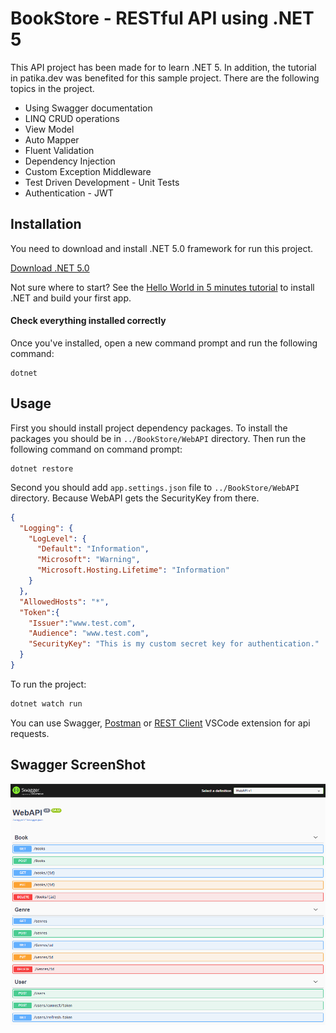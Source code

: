 # BookStore - RESTful API using .NET 5

This API project has been made for to learn .NET 5.  In addition, the tutorial in patika.dev was benefited for this sample project. There are the following topics in the project.
* Using Swagger documentation
* LINQ CRUD operations
* View Model
* Auto Mapper
* Fluent Validation
* Dependency Injection
* Custom Exception Middleware
* Test Driven Development - Unit Tests 
* Authentication - JWT



## Installation

You need to download and install .NET 5.0 framework for run this project. 

[Download .NET 5.0](https://dotnet.microsoft.com/download)

Not sure where to start? See the [Hello World in 5 minutes tutorial](https://dotnet.microsoft.com/learn/dotnet/hello-world-tutorial/intro) to install .NET and build your first app.



#### Check everything installed correctly

Once you've installed, open a new command prompt and run the following command:

```
dotnet
```
 
## Usage

First you should install project dependency packages. To install the packages you should be in `../BookStore/WebAPI` directory. Then run the following command on command prompt:

```
dotnet restore
```

Second you should add `app.settings.json` file to  `../BookStore/WebAPI` directory. Because WebAPI gets the SecurityKey from there.

```json
{
  "Logging": {
    "LogLevel": {
      "Default": "Information",
      "Microsoft": "Warning",
      "Microsoft.Hosting.Lifetime": "Information"
    }
  },
  "AllowedHosts": "*",
  "Token":{
    "Issuer":"www.test.com",
    "Audience": "www.test.com",
    "SecurityKey": "This is my custom secret key for authentication."
  }
}
```

To run the project:

```bash
dotnet watch run
```

You can use Swagger, [Postman](https://www.postman.com/) or [REST Client](https://github.com/Huachao/vscode-restclient) VSCode extension for api requests.

## Swagger ScreenShot
![Image of Swagger](ReadmeImages/BookStore_swagger.png)